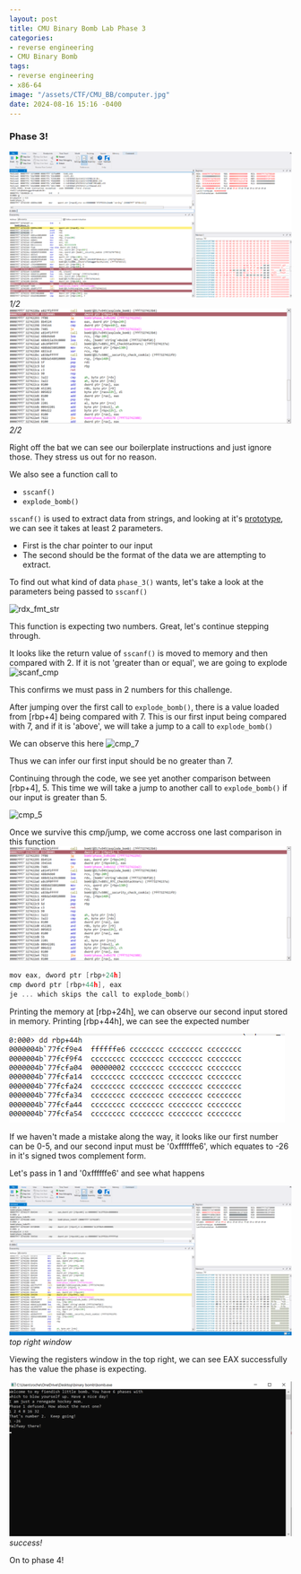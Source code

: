 ```yaml
---
layout: post
title: CMU Binary Bomb Lab Phase 3
categories:
- reverse engineering
- CMU Binary Bomb
tags:
- reverse engineering
- x86-64
image: "/assets/CTF/CMU_BB/computer.jpg"
date: 2024-08-16 15:16 -0400
---
```


### Phase 3!

![ss_1](/assets/CTF/CMU_BB/phase_3/phase_3_func_1.png)
_1/2_
![ss_3](/assets/CTF/CMU_BB/phase_3/phase_3_func_3.png)
_2/2_

Right off the bat we can see our boilerplate instructions and just ignore those. They stress us out for no reason. 

We also see a function call to 
- ```sscanf()```
- ```explode_bomb()```


```sscanf()``` is used to extract data from strings, and looking at it's [prototype](https://www.tutorialspoint.com/c_standard_library/c_function_sscanf.htm), we can see it takes at least 2 parameters. 
- First is the char pointer to our input
- The second should be the format of the data we are attempting to extract.

To find out what kind of data ```phase_3()``` wants, let's take a look at the parameters being passed to ```sscanf()```

![rdx_fmt_str](/assets/CTF/CMU_BB/phase_3/phase_4_rdx_format_string_scanf.png)

This function is expecting two numbers. Great, let's continue stepping through. 

It looks like the return value of ```sscanf()``` is moved to memory and then compared with 2. If it is not 'greater than or equal', we are going to explode
![scanf_cmp](/assets/CTF/CMU_BB/phase_3/scanf_cmp.png)

This confirms we must pass in 2 numbers for this challenge.

After jumping over the first call to ```explode_bomb()```, there is a value loaded from [rbp+4] being compared with 7. This is our first input being compared with 7, and if it is 'above', we will take a jump to a call to ```explode_bomb()```

We can observe this here
![cmp_7](/assets/CTF/CMU_BB/phase_3/first_cmp_7.png)

Thus we can infer our first input should be no greater than 7. 

Continuing through the code, we see yet another comparison between [rbp+4], 5. This time we will take a jump to another call to ```explode_bomb()``` if our input is greater than 5. 

![cmp_5](/assets/CTF/CMU_BB/phase_3/phase_3_compare_with_5.png)

Once we survive this cmp/jump, we come accross one last comparison in this function 
![last_cmp](/assets/CTF/CMU_BB/phase_3/phase_3_func_3.png)

```c
mov eax, dword ptr [rbp+24h]
cmp dword ptr [rbp+44h], eax
je ... which skips the call to explode_bomb()
```

Printing the memory at [rbp+24h], we can observe our second input stored in memory. Printing [rbp+44h], we can see the expected number

![second_ans_memory](/assets/CTF/CMU_BB/phase_3/phase_3_second_ans_memory.png)

If we haven't made a mistake along the way, it looks like our first number can be 0-5, and our second input must be '0xffffffe6', which equates to -26 in it's signed twos complement form. 

Let's pass in 1 and '0xffffffe6' and see what happens

![final_cmp](/assets/CTF/CMU_BB/phase_3/phase_3_final_cmp_true.png)
_top right window_

Viewing the registers window in the top right, we can see EAX successfully has the value the phase is expecting. 

![defused](/assets/CTF/CMU_BB/phase_3/phase_3_terminal_passed.png)
_success!_

On to phase 4!
